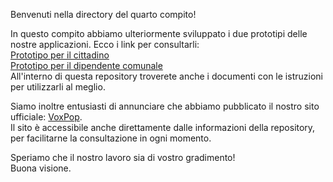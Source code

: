 Benvenuti nella directory del quarto compito!    
   
In questo compito abbiamo ulteriormente sviluppato i due prototipi delle nostre applicazioni. Ecco i link per consultarli:     
[Prototipo per il cittadino](https://www.figma.com/proto/8HytCMheOZfMn9LcYNFldE/prototipo-app-VoxPop?node-id=3-234&node-type=canvas&t=SNmoGSw0oQu8xXxV-1&scaling=scale-down&content-scaling=fixed&page-id=0%3A1&starting-point-node-id=93%3A423)      
[Prototipo per il dipendente comunale](https://www.figma.com/proto/qzYeEaHquSmLlf9sz3ycIN/Website?node-id=393-2758&node-type=frame&t=2fOFVENWsVRqgY8r-1&scaling=scale-down&content-scaling=fixed&page-id=144%3A30&starting-point-node-id=330%3A486&show-proto-sidebar=1)   
All'interno di questa repository troverete anche i documenti con le istruzioni per utilizzarli al meglio.    
     
Siamo inoltre entusiasti di annunciare che abbiamo pubblicato il nostro sito ufficiale: [VoxPop](https://aliceemonti14.wixsite.com/voxpop).  
Il sito è accessibile anche direttamente dalle informazioni della repository, per facilitarne la consultazione in ogni momento.    
    
Speriamo che il nostro lavoro sia di vostro gradimento!   
Buona visione.    
